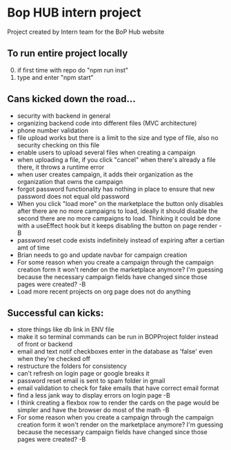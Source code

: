 # Bop HUB intern project

Project created by Intern team for the BoP Hub website

## To run entire project locally

0. if first time with repo do "npm run inst"
1. type and enter "npm start"

## Cans kicked down the road...

- security with backend in general
- organizing backend code into different files (MVC architecture)
- phone number validation
- file upload works but there is a limit to the size and type of file, also no security checking on this file
- enable users to upload several files when creating a campaign
- when uploading a file, if you click "cancel" when there's already a file there, it throws a runtime error
- when user creates campaign, it adds their organization as the organization that owns the campaign
- forgot password functionality has nothing in place to ensure that new password does not equal old password
- When you click "load more" on the marketplace the button only disables after there are no more campaigns to load, ideally it should disable the second there are no more campaigns to load. Thinking it could be done with a useEffect hook but it keeps disabling the button on page render -B
- password reset code exists indefinitely instead of expiring after a certian amt of time
- Brian needs to go and update navbar for campaign creation
- For some reason when you create a campaign through the campaign creation form it won't render on the marketplace anymore? I'm guessing because the necessary campaign fields have changed since those pages were created? -B
- Load more recent projects on org page does not do anything

## Successful can kicks:

- store things like db link in ENV file
- make it so terminal commands can be run in BOPProject folder instead of front or backend
- email and text notif checkboxes enter in the database as 'false' even when they're checked off
- restructure the folders for consistency
- can't refresh on login page or google breaks it
- password reset email is sent to spam folder in gmail
- email validation to check for fake emails that have correct email format
- find a less jank way to display errors on login page -B
- I think creating a flexbox row to render the cards on the page would be simpler and have the browser do most of the math -B
- For some reason when you create a campaign through the campaign creation form it won't render on the marketplace anymore? I'm guessing because the necessary campaign fields have changed since those pages were created? -B
